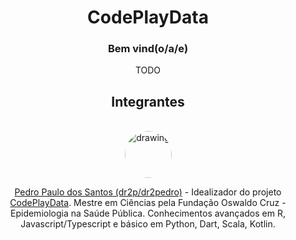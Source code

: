 <div align="center"> 

# CodePlayData

### Bem vind(o/a/e)

TODO

## Integrantes

<br>
<img src="https://avatars.githubusercontent.com/u/52466957?v=4" alt="drawing" width="75" style="border-radius: 50%"/>


[Pedro Paulo dos Santos (dr2p/dr2pedro)](https://github.com/dr2pedro) - Idealizador do projeto [CodePlayData](https://github.com/CodePlayData). Mestre em Ciências pela Fundação Oswaldo Cruz - Epidemiologia na Saúde Pública. Conhecimentos avançados em R, Javascript/Typescript e básico em Python, Dart, Scala, Kotlin.
